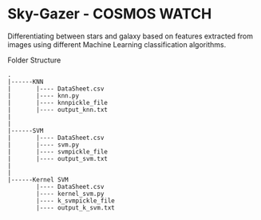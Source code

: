 # Sky-Gazer - COSMOS WATCH
Differentiating between stars and galaxy based on features extracted from images using different Machine Learning classification algorithms.


Folder Structure 
```
.
|------KNN      
|       |---- DataSheet.csv
|       |---- knn.py
|       |---- knnpickle_file
|       |---- output_knn.txt
|
|
|------SVM 
|       |---- DataSheet.csv
|       |---- svm.py
|       |---- svmpickle_file
|       |---- output_svm.txt
|
|
|------Kernel SVM
        |---- DataSheet.csv
        |---- kernel_svm.py
        |---- k_svmpickle_file
        |---- output_k_svm.txt

```
